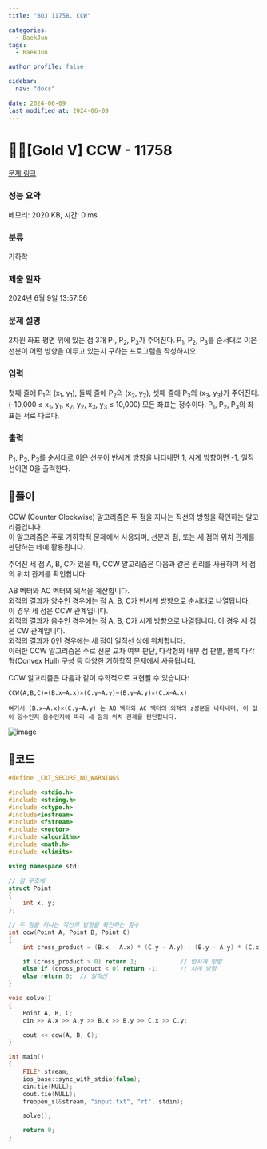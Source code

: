 ```yaml
---
title: "BOJ 11758. CCW"

categories:
  - BaekJun
tags:
  - BaekJun

author_profile: false

sidebar:
  nav: "docs"

date: 2024-06-09
last_modified_at: 2024-06-09
---
```


# 🙇‍♀️[Gold V] CCW - 11758 

[문제 링크](https://www.acmicpc.net/problem/11758) 

### 성능 요약

메모리: 2020 KB, 시간: 0 ms

### 분류

기하학

### 제출 일자

2024년 6월 9일 13:57:56

### 문제 설명

<p>2차원 좌표 평면 위에 있는 점 3개 P<sub>1</sub>, P<sub>2</sub>, P<sub>3</sub>가 주어진다. P<sub>1</sub>, P<sub>2</sub>, P<sub>3</sub>를 순서대로 이은 선분이 어떤 방향을 이루고 있는지 구하는 프로그램을 작성하시오.</p>

### 입력 

 <p>첫째 줄에 P<sub>1</sub>의 (x<sub>1</sub>, y<sub>1</sub>), 둘째 줄에 P<sub>2</sub>의 (x<sub>2</sub>, y<sub>2</sub>), 셋째 줄에 P<sub>3</sub>의 (x<sub>3</sub>, y<sub>3</sub>)가 주어진다. (-10,000 ≤ x<sub>1</sub>, y<sub>1</sub>, x<sub>2</sub>, y<sub>2</sub>, x<sub>3</sub>, y<sub>3</sub> ≤ 10,000) 모든 좌표는 정수이다. P<sub>1</sub>, P<sub>2</sub>, P<sub>3</sub>의 좌표는 서로 다르다.</p>

### 출력 

 <p>P<sub>1</sub>, P<sub>2</sub>, P<sub>3</sub>를 순서대로 이은 선분이 반시계 방향을 나타내면 1, 시계 방향이면 -1, 일직선이면 0을 출력한다.</p>

## 🚀풀이

CCW (Counter Clockwise) 알고리즘은 두 점을 지나는 직선의 방향을 확인하는 알고리즘입니다.  
이 알고리즘은 주로 기하학적 문제에서 사용되며, 선분과 점, 또는 세 점의 위치 관계를 판단하는 데에 활용됩니다.  

주어진 세 점 A, B, C가 있을 때, CCW 알고리즘은 다음과 같은 원리를 사용하여 세 점의 위치 관계를 확인합니다:  

AB 벡터와 AC 벡터의 외적을 계산합니다.  
외적의 결과가 양수인 경우에는 점 A, B, C가 반시계 방향으로 순서대로 나열됩니다.  
이 경우 세 점은 CCW 관계입니다.  
외적의 결과가 음수인 경우에는 점 A, B, C가 시계 방향으로 나열됩니다. 이 경우 세 점은 CW 관계입니다.  
외적의 결과가 0인 경우에는 세 점이 일직선 상에 위치합니다.  
이러한 CCW 알고리즘은 주로 선분 교차 여부 판단, 다각형의 내부 점 판별, 볼록 다각형(Convex Hull) 구성 등 다양한 기하학적 문제에서 사용됩니다.  

CCW 알고리즘은 다음과 같이 수학적으로 표현될 수 있습니다:  

```
CCW(A,B,C)=(B.x−A.x)×(C.y−A.y)−(B.y−A.y)×(C.x−A.x)

여기서 (B.x−A.x)×(C.y−A.y) 는 AB 벡터와 AC 벡터의 외적의 z성분을 나타내며, 이 값이 양수인지 음수인지에 따라 세 점의 위치 관계를 판단합니다.
```

![image](https://github.com/stopresent/BOJ/assets/86364202/46460471-a4a1-4579-b085-4f482d229810)


## 🚀코드

```cpp
#define _CRT_SECURE_NO_WARNINGS

#include <stdio.h>
#include <string.h>
#include <ctype.h>
#include<iostream>
#include <fstream>
#include <vector>
#include <algorithm>
#include <math.h>
#include <climits>

using namespace std;

// 점 구조체
struct Point 
{
	int x, y;
};

// 두 점을 지나는 직선의 방향을 확인하는 함수
int ccw(Point A, Point B, Point C) 
{
	int cross_product = (B.x - A.x) * (C.y - A.y) - (B.y - A.y) * (C.x - A.x);

	if (cross_product > 0) return 1;			// 반시계 방향
	else if (cross_product < 0) return -1;		// 시계 방향
	else return 0;  // 일직선
}

void solve()
{
	Point A, B, C;
	cin >> A.x >> A.y >> B.x >> B.y >> C.x >> C.y;

	cout << ccw(A, B, C);
}

int main()
{
	FILE* stream;
	ios_base::sync_with_stdio(false);
	cin.tie(NULL);
	cout.tie(NULL);
	freopen_s(&stream, "input.txt", "rt", stdin);

	solve();

	return 0;
}
```